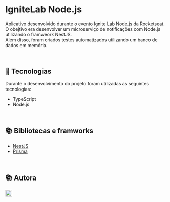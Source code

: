 # IgniteLab Node.js
Aplicativo desenvolvido durante o evento Ignite Lab Node.js da Rocketseat. <br>
O obejtivo era desenvolver um microserviço de notificações com Node.js utilizando o framweork NestJS.<br>
Além disso, foram criados testes automatizados utilizando um banco de dados em memória.


<br>

## 🚀 Tecnologias
Durante o desenvolvimento do projeto foram utilizadas as seguintes tecnologias:
* TypeScript
* Node.js

<br>

## 📚 Bibliotecas e framworks
* [NestJS](https://nestjs.com/)
* [Prisma](https://www.prisma.io/)





<br>

## 📚 Autora
<a href="https://www.linkedin.com/in/dayanesallet/" target="_blank"><img align="left" src="https://raw.githubusercontent.com/yushi1007/yushi1007/main/images/linkedin.svg" alt="" width="21px"/></a>
